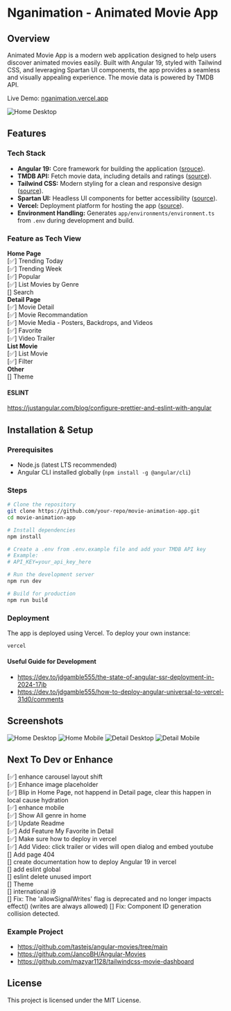 # Nganimation - Animated Movie App

## Overview
Animated Movie App is a modern web application designed to help users discover animated movies easily. Built with Angular 19, styled with Tailwind CSS, and leveraging Spartan UI components, the app provides a seamless and visually appealing experience. The movie data is powered by TMDB API.

Live Demo: [nganimation.vercel.app](https://nganimation.vercel.app)

![Home Desktop](/public/result/home-desktop.png)

## Features
### Tech Stack
- **Angular 19:** Core framework for building the application ([srouce](http://angular.dev/)).
- **TMDB API:** Fetch movie data, including details and ratings ([source](https://www.themoviedb.org/)).
- **Tailwind CSS:** Modern styling for a clean and responsive design ([source](https://tailwindui.com/)).
- **Spartan UI:** Headless UI components for better accessibility ([source](https://spartan.ng/)).
- **Vercel:** Deployment platform for hosting the app ([source](https://vercel.com/)).
- **Environment Handling:** Generates `app/environments/environment.ts` from `.env` during development and build.

### Feature as Tech View
**Home Page**\
[✅] Trending Today \
[✅] Trending Week \
[✅] Popular \
[✅] List Movies by Genre  \
[] Search \
**Detail Page** \
[✅] Movie Detail \
[✅] Movie Recommandation \
[✅] Movie Media - Posters, Backdrops, and Videos  \
[✅] Favorite \
[✅] Video Trailer \
**List Movie** \
[✅] List Movie \
[✅] Filter \
**Other** \
[] Theme

#### ESLINT
https://justangular.com/blog/configure-prettier-and-eslint-with-angular

## Installation & Setup
### Prerequisites
- Node.js (latest LTS recommended)
- Angular CLI installed globally (`npm install -g @angular/cli`)

### Steps
```bash
# Clone the repository
git clone https://github.com/your-repo/movie-animation-app.git
cd movie-animation-app

# Install dependencies
npm install

# Create a .env from .env.example file and add your TMDB API key
# Example:
# API_KEY=your_api_key_here

# Run the development server
npm run dev

# Build for production
npm run build
```

### Deployment
The app is deployed using Vercel. To deploy your own instance:
```bash
vercel
```
#### Useful Guide for Development
- https://dev.to/jdgamble555/the-state-of-angular-ssr-deployment-in-2024-17jb
- https://dev.to/jdgamble555/how-to-deploy-angular-universal-to-vercel-31d0/comments

## Screenshots
![Home Desktop](/public/result/home-desktop.png)
![Home Mobile](/public/result/home-mobile.png)
![Detail Desktop](/public/result/detail-desktop.png)
![Detail Mobile](/public/result/detail-mobile.png)

## Next To Dev or Enhance
[✅] enhance carousel layout shift \
[✅] Enhance image placeholder \
[✅] Blip in Home Page, not happend in Detail page, clear this happen in local cause hydration \
[✅] enhance mobile \
[✅] Show All genre in home \
[✅] Update Readme \
[✅] Add Feature My Favorite in Detail \
[✅] Make sure how to deploy in vercel \
[✅] Add Video: click trailer or vides will open dialog and embed youtube \
[] Add page 404 \
[] create documentation how to deploy Angular 19 in vercel \
[] add eslint global \
[] eslint delete unused import \
[] Theme \
[] international i9 \
[] Fix: The 'allowSignalWrites' flag is deprecated and no longer impacts effect() (writes are always allowed)
[] Fix: Component ID generation collision detected.

### Example Project
- https://github.com/tastejs/angular-movies/tree/main
- https://github.com/JancoBH/Angular-Movies
- https://github.com/mazyar1128/tailwindcss-movie-dashboard

## License
This project is licensed under the MIT License.
